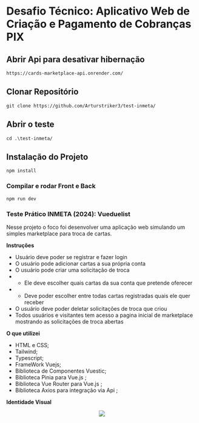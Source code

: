 # Desafio Técnico: Aplicativo Web de Criação e Pagamento de Cobranças PIX

## Abrir Api para desativar hibernação
```
https://cards-marketplace-api.onrender.com/
```

## Clonar Repositório
```
git clone https://github.com/Arturstriker3/test-inmeta/
```

## Abrir o teste
```
cd .\test-inmeta/
```

## Instalação do Projeto
```
npm install
```

### Compilar e rodar Front e Back
```
npm run dev
```

### Teste Prático INMETA (2024): Vueduelist
 
 Nesse projeto o foco foi desenvolver uma aplicação web simulando um simples marketplace para troca de cartas.

 **Instruções**
 
* Usuário deve poder se registrar e fazer login
* O usuário pode adicionar cartas a sua própria conta
* O usuário pode criar uma solicitação de troca
* * Ele deve escolher quais cartas da sua conta que pretende oferecer
* * Deve poder escolher entre todas cartas registradas quais ele quer receber
* O usuário deve poder deletar solicitações de troca que criou
* Todos usuários e visitantes tem acesso a pagina inicial de marketplace mostrando as solicitações de troca abertas
 
 **O que utilizei**
* HTML e CSS;
* Tailwind;
* Typescript;
* FrameWork Vuejs;
* Biblioteca de Componentes Vuestic;
* Biblioteca Pinia para Vue.js ;
* Biblioteca Vue Router para Vue.js ;
* Biblioteca Axios para integração via Api ;

**Identidade Visual**
<div align="center">
<img src="https://github.com/Arturstriker3/test-inmeta/assets/59231364/4b949bdf-19f3-4cad-a204-f070f83f40d0" width="auto" height="auto" />
</div>
<br/>
